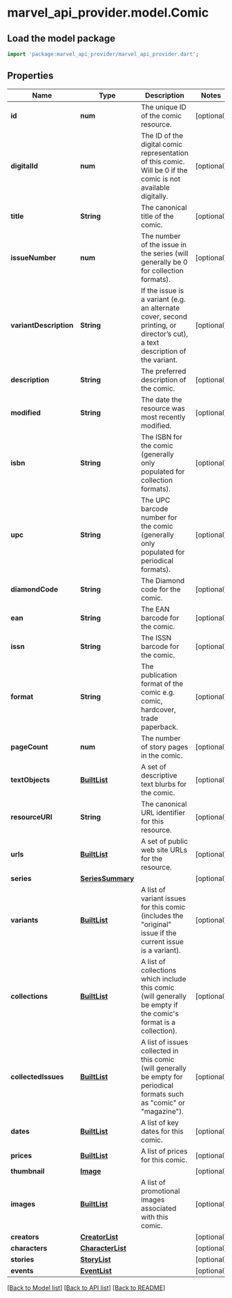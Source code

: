 # marvel_api_provider.model.Comic

## Load the model package
```dart
import 'package:marvel_api_provider/marvel_api_provider.dart';
```

## Properties
Name | Type | Description | Notes
------------ | ------------- | ------------- | -------------
**id** | **num** | The unique ID of the comic resource. | [optional] 
**digitalId** | **num** | The ID of the digital comic representation of this comic. Will be 0 if the comic is not available digitally. | [optional] 
**title** | **String** | The canonical title of the comic. | [optional] 
**issueNumber** | **num** | The number of the issue in the series (will generally be 0 for collection formats). | [optional] 
**variantDescription** | **String** | If the issue is a variant (e.g. an alternate cover, second printing, or director’s cut), a text description of the variant. | [optional] 
**description** | **String** | The preferred description of the comic. | [optional] 
**modified** | **String** | The date the resource was most recently modified. | [optional] 
**isbn** | **String** | The ISBN for the comic (generally only populated for collection formats). | [optional] 
**upc** | **String** | The UPC barcode number for the comic (generally only populated for periodical formats). | [optional] 
**diamondCode** | **String** | The Diamond code for the comic. | [optional] 
**ean** | **String** | The EAN barcode for the comic. | [optional] 
**issn** | **String** | The ISSN barcode for the comic. | [optional] 
**format** | **String** | The publication format of the comic e.g. comic, hardcover, trade paperback. | [optional] 
**pageCount** | **num** | The number of story pages in the comic. | [optional] 
**textObjects** | [**BuiltList<TextObject>**](TextObject.md) | A set of descriptive text blurbs for the comic. | [optional] 
**resourceURI** | **String** | The canonical URL identifier for this resource. | [optional] 
**urls** | [**BuiltList<Url>**](Url.md) | A set of public web site URLs for the resource. | [optional] 
**series** | [**SeriesSummary**](SeriesSummary.md) |  | [optional] 
**variants** | [**BuiltList<ComicSummary>**](ComicSummary.md) | A list of variant issues for this comic (includes the \"original\" issue if the current issue is a variant). | [optional] 
**collections** | [**BuiltList<ComicSummary>**](ComicSummary.md) | A list of collections which include this comic (will generally be empty if the comic's format is a collection). | [optional] 
**collectedIssues** | [**BuiltList<ComicSummary>**](ComicSummary.md) | A list of issues collected in this comic (will generally be empty for periodical formats such as \"comic\" or \"magazine\"). | [optional] 
**dates** | [**BuiltList<ComicDate>**](ComicDate.md) | A list of key dates for this comic. | [optional] 
**prices** | [**BuiltList<ComicPrice>**](ComicPrice.md) | A list of prices for this comic. | [optional] 
**thumbnail** | [**Image**](Image.md) |  | [optional] 
**images** | [**BuiltList<Image>**](Image.md) | A list of promotional images associated with this comic. | [optional] 
**creators** | [**CreatorList**](CreatorList.md) |  | [optional] 
**characters** | [**CharacterList**](CharacterList.md) |  | [optional] 
**stories** | [**StoryList**](StoryList.md) |  | [optional] 
**events** | [**EventList**](EventList.md) |  | [optional] 

[[Back to Model list]](../README.md#documentation-for-models) [[Back to API list]](../README.md#documentation-for-api-endpoints) [[Back to README]](../README.md)


